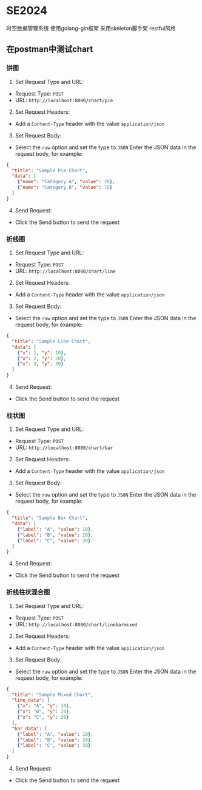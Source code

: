 # SE2024
时空数据管理系统
使用golang-gin框架 采用skeleton脚手架 restful风格

## 在postman中测试chart
### 饼图
1. Set Request Type and URL:  
* Request Type: `POST`
* URL: `http://localhost:8080/chart/pie`
2. Set Request Headers:  
* Add a `Content-Type` header with the value `application/json`
3. Set Request Body:  
* Select the `raw` option and set the type to `JSON`
Enter the JSON data in the request body, for example:
```json
{
  "title": "Sample Pie Chart",
  "data": [
    {"name": "Category A", "value": 30},
    {"name": "Category B", "value": 70}
  ]
}
```
4. Send Request:  
* Click the Send button to send the request

### 折线图
1. Set Request Type and URL:
* Request Type: `POST`
* URL: `http://localhost:8080/chart/line`
2. Set Request Headers:
* Add a `Content-Type` header with the value `application/json`
3. Set Request Body:
* Select the `raw` option and set the type to `JSON`
  Enter the JSON data in the request body, for example:
```json
{
  "title": "Sample Line Chart",
  "data": [
    {"x": 1, "y": 10},
    {"x": 2, "y": 20},
    {"x": 3, "y": 30}
  ]
}
```
4. Send Request:
* Click the Send button to send the request

### 柱状图
1. Set Request Type and URL:
* Request Type: `POST`
* URL: `http://localhost:8080/chart/bar`
2. Set Request Headers:
* Add a `Content-Type` header with the value `application/json`
3. Set Request Body:
* Select the `raw` option and set the type to `JSON`
  Enter the JSON data in the request body, for example:
```json
{
  "title": "Sample Bar Chart",
  "data": [
    {"label": "A", "value": 10},
    {"label": "B", "value": 20},
    {"label": "C", "value": 30}
  ]
}
```
4. Send Request:
* Click the Send button to send the request

### 折线柱状混合图
1. Set Request Type and URL:
* Request Type: `POST`
* URL: `http://localhost:8080/chart/linebarmixed`
2. Set Request Headers:
* Add a `Content-Type` header with the value `application/json`
3. Set Request Body:
* Select the `raw` option and set the type to `JSON`
  Enter the JSON data in the request body, for example:
```json
{
  "title": "Sample Mixed Chart",
  "line_data": [
    {"x": "A", "y": 10},
    {"x": "B", "y": 20},
    {"x": "C", "y": 30}
  ],
  "bar_data": [
    {"label": "A", "value": 10},
    {"label": "B", "value": 20},
    {"label": "C", "value": 30}
  ]
}
```
4. Send Request:
* Click the Send button to send the request
